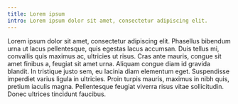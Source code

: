 ```yaml
---
title: Lorem ipsum
intro: Lorem ipsum dolor sit amet, consectetur adipiscing elit.
---
```


Lorem ipsum dolor sit amet, consectetur adipiscing elit. Phasellus bibendum urna ut lacus pellentesque, quis egestas lacus accumsan. Duis tellus mi, convallis quis maximus ac, ultricies ut risus. Cras ante mauris, congue sit amet finibus a, feugiat sit amet urna. Aliquam congue diam id gravida blandit. In tristique justo sem, eu lacinia diam elementum eget. Suspendisse imperdiet varius ligula in ultricies. Proin turpis mauris, maximus in nibh quis, pretium iaculis magna. Pellentesque feugiat viverra risus vitae sollicitudin. Donec ultrices tincidunt faucibus.
